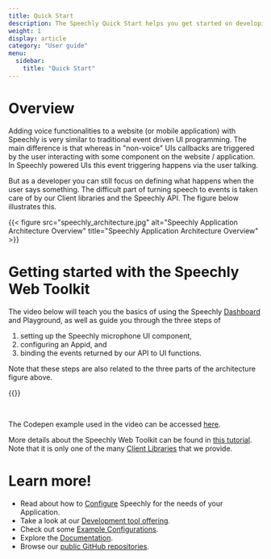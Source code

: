 ```yaml
---
title: Quick Start
description: The Speechly Quick Start helps you get started on developing with Speechly on the Web.
weight: 1
display: article
category: "User guide"
menu:
  sidebar:
    title: "Quick Start"
---
```

# Overview
Adding voice functionalities to a website (or mobile application) with Speechly is very similar to traditional event driven UI programming. The main difference is that whereas in "non-voice" UIs callbacks are triggered by the user interacting with some component on the website / application. In Speechly powered UIs this event triggering happens via the user talking.

But as a developer you can still focus on defining what happens when the user says something. The difficult part of turning speech to events is taken care of by our Client libraries and the Speechly API. The figure below illustrates this.

{{< figure src="speechly_architecture.jpg" alt="Speechly Application Architecture Overview" title="Speechly Application Architecture Overview" >}}

# Getting started with the Speechly Web Toolkit
The video below will teach you the basics of using the Speechly [Dashboard](https://www.speechly.com/dashboard) and Playground, as well as guide you through the three steps of
1. setting up the Speechly microphone UI component,
2. configuring an Appid, and
3. binding the events returned by our API to UI functions.

Note that these steps are also related to the three parts of the architecture figure above.

{{<youtube chRO5S94Ofs>}}

<br>

The Codepen example used in the video can be accessed [here](https://codepen.io/hheikinh/pen/ExmMxpZ).

More details about the Speechly Web Toolkit can be found in [this tutorial](https://speechly.github.io/browser-ui/v3/). Note that it is only one of the many [Client Libraries](/client-libraries/) that we provide.

# Learn more!

- Read about how to [Configure](/slu-examples/) Speechly for the needs of your Application.
- Take a look at our [Development tool offering](/dev-tools).
- Check out some [Example Configurations](/slu-examples/example-configuration/).
- Explore the [Documentation](/).
- Browse our [public GitHub repositories](https://github.com/speechly/).
